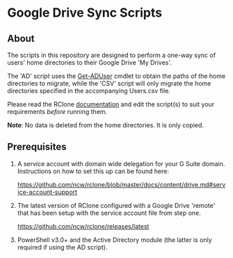 # Google Drive Sync Scripts

## About

The scripts in this repository are designed to perform a one-way sync of users' home directories to their Google Drive 'My Drives'.

The 'AD' script uses the [Get-ADUser](https://docs.microsoft.com/en-us/powershell/module/addsadministration/get-aduser?view=win10-ps) cmdlet to obtain the paths of the home directories to migrate, while the 'CSV' script will only migrate the home directories specified in the accompanying Users.csv file.

Please read the RClone [documentation](https://rclone.org/docs/) and edit the script(s) to suit your requirements *before* running them.

**Note**: No data is deleted from the home directories. It is only copied.

## Prerequisites

1. A service account with domain wide delegation for your G Suite domain. Instructions on how to set this up can be found here:

	https://github.com/ncw/rclone/blob/master/docs/content/drive.md#service-account-support

2. The latest version of RClone configured with a Google Drive 'remote' that has been setup with the service account file from step one.

	https://github.com/ncw/rclone/releases/latest

3. PowerShell v3.0+ and the Active Directory module (the latter is only required if using the AD script).
